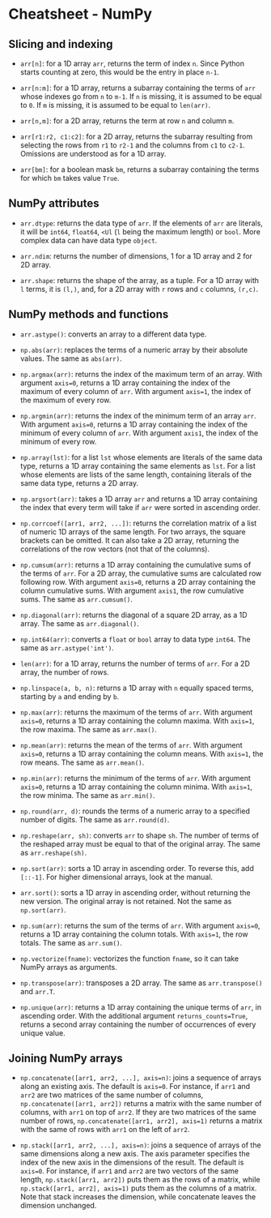 # Cheatsheet - NumPy

## Slicing and indexing

* `arr[n]`: for a 1D array `arr`, returns the term of index `n`. Since Python starts counting at zero, this would be the entry in place `n-1`.

* `arr[n:m]`: for a 1D array, returns a subarray containing the terms of `arr` whose indexes go from `n` to `m-1`. If `n` is missing, it is assumed to be equal to `0`. If `m` is missing, it is assumed to be equal to `len(arr)`.

* `arr[n,m]`: for a 2D array, returns the term at row `n` and  column `m`.

* `arr[r1:r2, c1:c2]`: for a 2D array, returns the subarray resulting from selecting the rows from `r1` to `r2-1` and the columns from `c1` to `c2-1`. Omissions are understood as for a 1D array.

* `arr[bm]`: for a boolean mask `bm`, returns a subarray containing the terms for which `bm` takes value `True`.

## NumPy attributes

* `arr.dtype`: returns the data type of `arr`. If the elements of `arr` are literals, it will be `int64`, `float64`, `<Ul` (`l` being the maximum length) or `bool`. More complex data can have data type `object`.

* `arr.ndim`: returns the number of dimensions, 1 for a 1D array and 2 for 2D array.

* `arr.shape`: returns the shape of the array, as a tuple. For a 1D array with `l` terms, it is `(l,)`, and, for a 2D array with `r` rows and `c` columns, `(r,c)`.

## NumPy methods and functions

* `arr.astype()`: converts an array to a different data type.

* `np.abs(arr)`: replaces the terms of a numeric array by their absolute values. The same as `abs(arr)`.

* `np.argmax(arr)`: returns the index of the maximum term of an array. With argument `axis=0`, returns a 1D array containing the index of the maximum of every column of `arr`. With argument `axis=1`, the index of the maximum of every row.

* `np.argmin(arr)`: returns the index of the minimum term of an array `arr`. With argument `axis=0`, returns a 1D array containing the index of the minimum of every column of `arr`. With argument `axis1`, the index of the minimum of every row.

* `np.array(lst)`: for a list `lst` whose elements are literals of the same data type, returns a 1D array containing the same elements as `lst`. For a list whose elements are lists of the same length, containing literals of the same data type, returns a 2D array.

* `np.argsort(arr)`: takes a 1D array `arr` and returns a 1D array containing the index that every term will take if `arr` were sorted in ascending order.

* `np.corrcoef([arr1, arr2, ...])`: returns the correlation matrix of a list of numeric 1D arrays of the same length. For two arrays, the square brackets can be omitted. It can also take a 2D array, returning the correlations of the row vectors (not that of the columns).

* `np.cumsum(arr)`: returns a 1D array containing the cumulative sums of the terms of `arr`. For a 2D array, the cumulative sums are calculated row following row. With argument `axis=0`, returns a 2D array containing the column cumulative sums. With argument `axis1`, the row cumulative sums. The same as `arr.cumsum()`.

* `np.diagonal(arr)`: returns the diagonal of a square 2D array, as a 1D array. The same as `arr.diagonal()`.

* `np.int64(arr)`: converts a `float` or `bool` array to data type `int64`. The same as `arr.astype('int')`.

* `len(arr)`: for a 1D array, returns the number of terms of `arr`. For a 2D array, the number of rows.

* `np.linspace(a, b, n)`: returns a 1D array with `n` equally spaced terms, starting by `a` and ending by `b`.

* `np.max(arr)`: returns the maximum of the terms of `arr`. With argument `axis=0`, returns a 1D array containing the column maxima. With `axis=1`, the row maxima. The same as `arr.max()`.

* `np.mean(arr)`: returns the mean of the terms of `arr`. With argument `axis=0`, returns a 1D array containing the column means. With `axis=1`, the row means. The same as `arr.mean()`.

* `np.min(arr)`: returns the minimum of the terms of `arr`. With argument `axis=0`, returns a 1D array containing the column minima. With `axis=1`, the row minima. The same as `arr.min()`.

* `np.round(arr, d)`: rounds the terms of a numeric array to a specified number of digits. The same as `arr.round(d)`.

* `np.reshape(arr, sh)`: converts `arr` to shape `sh`. The number of terms of the reshaped array must be equal to that of the original array. The same as `arr.reshape(sh)`.

* `np.sort(arr)`: sorts a 1D array in ascending order. To reverse this, add `[::-1]`. For higher dimensional arrays, look at the manual. 

* `arr.sort()`: sorts a 1D array in ascending order, without returning the new version. The original array is not retained. Not the same as `np.sort(arr)`.

* `np.sum(arr)`: returns the sum of the terms of `arr`. With argument `axis=0`, returns a 1D array containing the column totals. With `axis=1`, the row totals. The same as `arr.sum()`.

* `np.vectorize(fname)`: vectorizes the function `fname`, so it can take NumPy arrays as arguments.

* `np.transpose(arr)`: transposes a 2D array. The same as `arr.transpose()` and `arr.T`.

* `np.unique(arr)`: returns a 1D array containing the unique terms of `arr`, in ascending order. With the additional argument `returns_counts=True`, returns a second array containing the number of occurrences of every unique value.

## Joining NumPy arrays

* `np.concatenate([arr1, arr2, ...], axis=n)`: joins a sequence of arrays along an existing axis. The default is `axis=0`. For instance, if `arr1` and `arr2` are two matrices of the same number of columns, `np.concatenate([arr1, arr2])` returns a matrix with the same number of columns, with `arr1` on top of `arr2`. If they are two matrices of the same number of rows, `np.concatenate([arr1, arr2], axis=1)` returns a matrix with the same of rows with `arr1` on the left of `arr2`. 

* `np.stack([arr1, arr2, ...], axis=n)`: joins a sequence of arrays of the same dimensions along a new axis. The axis parameter specifies the index of the new axis in the dimensions of the result. The default is `axis=0`. For instance, if `arr1` and `arr2` are two vectors of the same length, `np.stack([arr1, arr2])` puts them as the rows of a matrix, while `np.stack([arr1, arr2], axis=1)` puts them as the columns of a matrix. Note that stack increases the dimension, while concatenate leaves the dimension unchanged.
